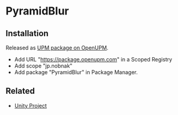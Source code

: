 # PyramidBlur

## Installation
Released as [UPM package on OpenUPM](https://openupm.com/packages/jp.nobnak.pyramid_blur/).

- Add URL "https://package.openupm.com" in a Scoped Registry
- Add scope "jp.nobnak"
- Add package "PyramidBlur" in Package Manager.

## Related 
- [Unity Project](https://github.com/nobnak/PyramidBlur-Proj)
